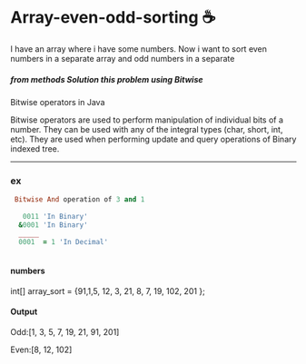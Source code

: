 # Array-even-odd-sorting :coffee:
I have an array where i have some numbers. Now i want to sort even numbers in a separate array and odd numbers in a separate

##### from methods Solution this problem using   Bitwise


Bitwise operators in Java

Bitwise operators are used to perform manipulation of individual bits of a number. They can be used with any of the integral types (char, short, int, etc). They are used when performing update and query operations of Binary indexed tree. 

---------

### ex 
```ruby
 Bitwise And operation of 3 and 1
   
   0011 'In Binary'
  &0001 'In Binary'
  _____
  0001  = 1 'In Decimal'
 
```
#### numbers

int[] array_sort = {91,1,5, 12, 3, 21, 8, 7, 19, 102, 201 };

#### Output

Odd:[1, 3, 5, 7, 19, 21, 91, 201]

Even:[8, 12, 102]
